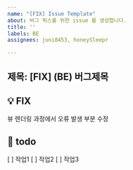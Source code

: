 ```yaml
---
name: "[FIX] Issue Template"
about: 버그 픽스를 위한 issue 를 생성합니다.
title: ''
labels: BE
assignees: juni8453, honeySleepr

---
```


제목: [FIX] (BE) 버그제목
---

## 💡 FIX
뷰 렌더링 과정에서 오류 발생 부분 수정

## 📝 todo
[ ] 작업1
[ ] 작업2
[ ] 작업3

